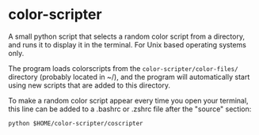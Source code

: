 # color-scripter
A small python script that selects a random color script from a directory, and runs it to display it in the terminal. For Unix based operating systems only. 

The program loads colorscripts from the 
``` color-scripter/color-files/ ```
directory (probably located in ~/), and the program will automatically start using new scripts that are added to this directory.

To make a random color script appear every time you open your terminal,
this line can be added to a .bashrc or .zshrc file after the "source" section:

``` python $HOME/color-scripter/coscripter ```
